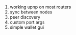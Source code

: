 1. working upnp on most routers
2. sync between nodes
3. peer discovery
4. custom port args
5. simple wallet gui